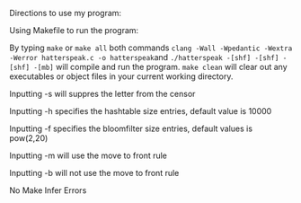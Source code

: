 Directions to use my program:

Using Makefile to run the program:

By typing `make` or `make all` both commands `clang -Wall -Wpedantic -Wextra -Werror hatterspeak.c -o hatterspeak`and `./hatterspeak -[shf] -[shf] -[shf] -[mb]` will compile and run the program.
`make clean` will clear out any executables or object files in your current working directory.

Inputting -s will suppres the letter from the censor

Inputting -h specifies the hashtable size entries, default value is 10000

Inputting -f specifies the bloomfilter size entries, default values is pow(2,20)

Inputting -m will use the move to front rule

Inputting -b will not use the move to front rule

No Make Infer Errors
